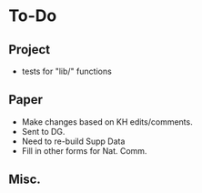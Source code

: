 # To-Do

## Project

- tests for "lib/" functions


## Paper

- Make changes based on KH edits/comments.
- Sent to DG.
- Need to re-build Supp Data
- Fill in other forms for Nat. Comm.


## Misc.

